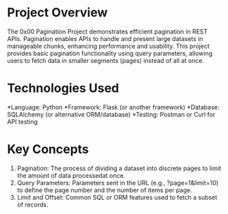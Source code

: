 # Project Overview

The 0x00 Pagination Project demonstrates efficient
pagination in REST APIs. Pagination enables APIs
to handle and present large datasets in manageable
chunks, enhancing performance and usability.
This project provides basic pagination functionality
using query parameters, allowing users to fetch data
in smaller segments (pages) instead of all at once.

# Technologies Used

*Language: Python
*Framework: Flask (or another framework)
*Database: SQLAlchemy (or alternative ORM/database)
*Testing: Postman or Curl for API testing

# Key Concepts
1. Pagination: The process of dividing a dataset into
discrete pages to limit the amount of data processedat once.
2. Query Parameters: Parameters sent in the URL
(e.g., ?page=1&limit=10) to define the page number and
the number of items per page.
3. Limit and Offset: Common SQL or ORM features used
to fetch a subset of records.
